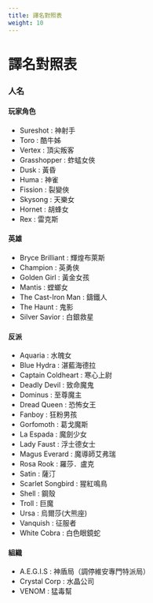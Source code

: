 ```yaml
---
title: 譯名對照表
weight: 10
---
```

# 譯名對照表


### 人名
#### 玩家角色
* Sureshot : 神射手
* Toro : 酷牛姊
* Vertex : 頂尖叛客
* Grasshopper : 蚱蜢女俠
* Dusk : 黃昏
* Huma : 神雀
* Fission : 裂變俠
* Skysong : 天樂女
* Hornet : 胡蜂女
* Rex : 雷克斯

#### 英雄
* Bryce Brilliant : 輝煌布萊斯
* Champion : 英勇俠
* Golden Girl : 黃金女孩
* Mantis : 螳螂女
* The Cast-Iron Man : 鑄鐵人
* The Haunt : 鬼影
* Silver Savior : 白銀救星

#### 反派
* Aquaria : 水魄女
* Blue Hydra : 湛藍海德拉
* Captain Coldheart : 寒心上尉
* Deadly Devil : 致命魔鬼
* Dominus : 至尊魔主
* Dread Queen : 恐怖女王
* Fanboy : 狂粉男孩
* Gorfomoth : 葛戈魔斯
* La Espada : 魔劍少女
* Lady Faust : 浮士德女士
* Magus Everard : 魔導師艾弗瑞
* Rosa Rook : 羅莎．盧克
* Satin : 薩汀
* Scarlet Songbird : 猩紅鳴鳥
* Shell : 鋼殼
* Troll : 巨魔
* Ursa : 烏爾莎(大熊座)
* Vanquish : 征服者
* White Cobra : 白色眼鏡蛇

#### 組織
* A.E.G.I.S : 神盾局（調停維安專門特派局）
* Crystal Corp : 水晶公司
* VENOM : 猛毒幫
